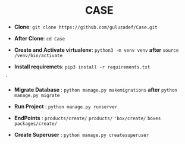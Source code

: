 
<div align="center">
  <h1>CASE</h1>
</div>

- **Clone**: `git clone https://github.com/guluzadef/Case.git`
- **After Clone**: `cd Case`

- **Create and Activate virtualenv**: `python3 -m venv venv`  **after** `source /venv/bin/activate`

- **Install requiremets**: `pip3 install -r requirements.txt`

`

- **Migrate Database** : `python manage.py makemigrations` **after** `python manage.py migrate`

- **Run Project** : `python manage.py runserver`



- **EndPoints** : `products/create/` `products/` `'box/create/` `boxes` `packages/create/`

- **Create Superuser** : `python manage.py createsuperuser`



